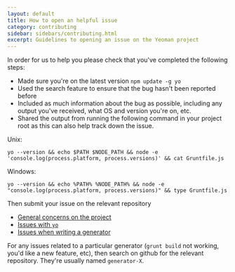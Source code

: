 ```yaml
---
layout: default
title: How to open an helpful issue
category: contributing
sidebar: sidebars/contributing.html
excerpt: Guidelines to opening an issue on the Yeoman project
---
```


In order for us to help you please check that you've completed the following steps:

* Made sure you're on the latest version `npm update -g yo`
* Used the search feature to ensure that the bug hasn't been reported before
* Included as much information about the bug as possible, including any output you've received, what OS and version you're on, etc.
* Shared the output from running the following command in your project root as this can also help track down the issue.

Unix:

```
yo --version && echo $PATH $NODE_PATH && node -e 'console.log(process.platform, process.versions)' && cat Gruntfile.js
```

Windows:

```
yo --version && echo %PATH% %NODE_PATH% && node -e "console.log(process.platform, process.versions)" && type Gruntfile.js
```

Then submit your issue on the relevant repository

* [General concerns on the project](https://github.com/yeoman/yeoman/issues/new)
* [Issues with `yo`](https://github.com/yeoman/yo/issues/new)
* [Issues when writing a generator](https://github.com/yeoman/generator/issues/new)

For any issues related to a particular generator (`grunt build` not working, you'd like a new feature, etc), then search on github for the relevant repository. They're usually named `generator-X`.
